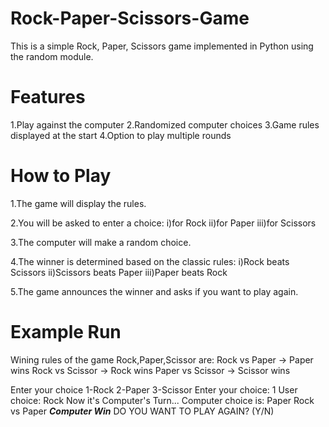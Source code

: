 # Rock-Paper-Scissors-Game
This is a simple Rock, Paper, Scissors game implemented in Python using the random module.

# Features
1.Play against the computer
2.Randomized computer choices
3.Game rules displayed at the start
4.Option to play multiple rounds

# How to Play
1.The game will display the rules.

2.You will be asked to enter a choice:
  i)for Rock
  ii)for Paper
  iii)for Scissors

3.The computer will make a random choice.

4.The winner is determined based on the classic rules:
  i)Rock beats Scissors
  ii)Scissors beats Paper
  iii)Paper beats Rock

5.The game announces the winner and asks if you want to play again.

# Example Run 
Wining rules of the game Rock,Paper,Scissor are:
Rock vs Paper -> Paper wins 
Rock vs Scissor -> Rock wins 
Paper vs Scissor -> Scissor wins 

Enter your choice 
 1-Rock 
 2-Paper 
 3-Scissor 
Enter your choice: 1
User choice: Rock
Now it's Computer's Turn...
Computer choice is: Paper
Rock vs Paper
___Computer Win___
DO YOU WANT TO PLAY AGAIN? (Y/N)


